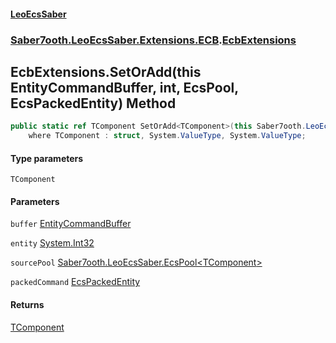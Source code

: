 #### [LeoEcsSaber](index.md 'index')
### [Saber7ooth.LeoEcsSaber.Extensions.ECB](Saber7ooth.LeoEcsSaber.Extensions.ECB.md 'Saber7ooth.LeoEcsSaber.Extensions.ECB').[EcbExtensions](EcbExtensions.md 'Saber7ooth.LeoEcsSaber.Extensions.ECB.EcbExtensions')

## EcbExtensions.SetOrAdd<TComponent>(this EntityCommandBuffer, int, EcsPool<TComponent>, EcsPackedEntity) Method

```csharp
public static ref TComponent SetOrAdd<TComponent>(this Saber7ooth.LeoEcsSaber.Extensions.ECB.EntityCommandBuffer buffer, int entity, Saber7ooth.LeoEcsSaber.EcsPool<TComponent> sourcePool, out Saber7ooth.LeoEcsSaber.EcsPackedEntity packedCommand)
    where TComponent : struct, System.ValueType, System.ValueType;
```
#### Type parameters

<a name='Saber7ooth.LeoEcsSaber.Extensions.ECB.EcbExtensions.SetOrAdd_TComponent_(thisSaber7ooth.LeoEcsSaber.Extensions.ECB.EntityCommandBuffer,int,Saber7ooth.LeoEcsSaber.EcsPool_TComponent_,Saber7ooth.LeoEcsSaber.EcsPackedEntity).TComponent'></a>

`TComponent`
#### Parameters

<a name='Saber7ooth.LeoEcsSaber.Extensions.ECB.EcbExtensions.SetOrAdd_TComponent_(thisSaber7ooth.LeoEcsSaber.Extensions.ECB.EntityCommandBuffer,int,Saber7ooth.LeoEcsSaber.EcsPool_TComponent_,Saber7ooth.LeoEcsSaber.EcsPackedEntity).buffer'></a>

`buffer` [EntityCommandBuffer](EntityCommandBuffer.md 'Saber7ooth.LeoEcsSaber.Extensions.ECB.EntityCommandBuffer')

<a name='Saber7ooth.LeoEcsSaber.Extensions.ECB.EcbExtensions.SetOrAdd_TComponent_(thisSaber7ooth.LeoEcsSaber.Extensions.ECB.EntityCommandBuffer,int,Saber7ooth.LeoEcsSaber.EcsPool_TComponent_,Saber7ooth.LeoEcsSaber.EcsPackedEntity).entity'></a>

`entity` [System.Int32](https://docs.microsoft.com/en-us/dotnet/api/System.Int32 'System.Int32')

<a name='Saber7ooth.LeoEcsSaber.Extensions.ECB.EcbExtensions.SetOrAdd_TComponent_(thisSaber7ooth.LeoEcsSaber.Extensions.ECB.EntityCommandBuffer,int,Saber7ooth.LeoEcsSaber.EcsPool_TComponent_,Saber7ooth.LeoEcsSaber.EcsPackedEntity).sourcePool'></a>

`sourcePool` [Saber7ooth.LeoEcsSaber.EcsPool&lt;](EcsPool_T_.md 'Saber7ooth.LeoEcsSaber.EcsPool<T>')[TComponent](EcbExtensions.SetOrAdd_TComponent_(thisEntityCommandBuffer,int,EcsPool_TComponent_,EcsPackedEntity).md#Saber7ooth.LeoEcsSaber.Extensions.ECB.EcbExtensions.SetOrAdd_TComponent_(thisSaber7ooth.LeoEcsSaber.Extensions.ECB.EntityCommandBuffer,int,Saber7ooth.LeoEcsSaber.EcsPool_TComponent_,Saber7ooth.LeoEcsSaber.EcsPackedEntity).TComponent 'Saber7ooth.LeoEcsSaber.Extensions.ECB.EcbExtensions.SetOrAdd<TComponent>(this Saber7ooth.LeoEcsSaber.Extensions.ECB.EntityCommandBuffer, int, Saber7ooth.LeoEcsSaber.EcsPool<TComponent>, Saber7ooth.LeoEcsSaber.EcsPackedEntity).TComponent')[&gt;](EcsPool_T_.md 'Saber7ooth.LeoEcsSaber.EcsPool<T>')

<a name='Saber7ooth.LeoEcsSaber.Extensions.ECB.EcbExtensions.SetOrAdd_TComponent_(thisSaber7ooth.LeoEcsSaber.Extensions.ECB.EntityCommandBuffer,int,Saber7ooth.LeoEcsSaber.EcsPool_TComponent_,Saber7ooth.LeoEcsSaber.EcsPackedEntity).packedCommand'></a>

`packedCommand` [EcsPackedEntity](EcsPackedEntity.md 'Saber7ooth.LeoEcsSaber.EcsPackedEntity')

#### Returns
[TComponent](EcbExtensions.SetOrAdd_TComponent_(thisEntityCommandBuffer,int,EcsPool_TComponent_,EcsPackedEntity).md#Saber7ooth.LeoEcsSaber.Extensions.ECB.EcbExtensions.SetOrAdd_TComponent_(thisSaber7ooth.LeoEcsSaber.Extensions.ECB.EntityCommandBuffer,int,Saber7ooth.LeoEcsSaber.EcsPool_TComponent_,Saber7ooth.LeoEcsSaber.EcsPackedEntity).TComponent 'Saber7ooth.LeoEcsSaber.Extensions.ECB.EcbExtensions.SetOrAdd<TComponent>(this Saber7ooth.LeoEcsSaber.Extensions.ECB.EntityCommandBuffer, int, Saber7ooth.LeoEcsSaber.EcsPool<TComponent>, Saber7ooth.LeoEcsSaber.EcsPackedEntity).TComponent')